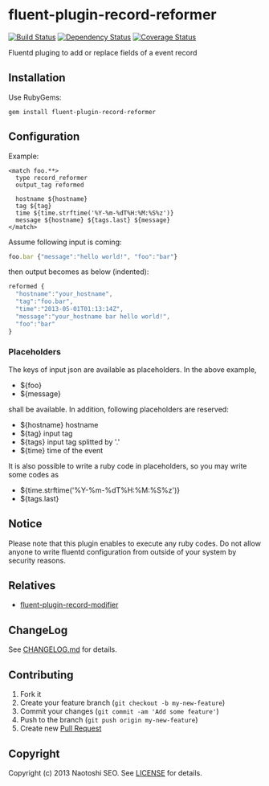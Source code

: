 # fluent-plugin-record-reformer

[![Build Status](https://secure.travis-ci.org/sonots/fluent-plugin-record-reformer.png?branch=master)](http://travis-ci.org/sonots/fluent-plugin-record-reformer) [![Dependency Status](https://gemnasium.com/sonots/fluent-plugin-record-reformer.png)](https://gemnasium.com/sonots/fluent-plugin-record-reformer) [![Coverage Status](https://coveralls.io/repos/sonots/fluent-plugin-record-reformer/badge.png?branch=master)](https://coveralls.io/r/sonots/fluent-plugin-record-reformer)

Fluentd pluging to add or replace fields of a event record

## Installation

Use RubyGems:

    gem install fluent-plugin-record-reformer

## Configuration

Example:

    <match foo.**>
      type record_reformer
      output_tag reformed
      
      hostname ${hostname}
      tag ${tag}
      time ${time.strftime('%Y-%m-%dT%H:%M:%S%z')}
      message ${hostname} ${tags.last} ${message}
    </match>

Assume following input is coming:

```js
foo.bar {"message":"hello world!", "foo":"bar"}
```

then output becomes as below (indented):

```js
reformed {
  "hostname":"your_hostname", 
  "tag":"foo.bar",
  "time":"2013-05-01T01:13:14Z",
  "message":"your_hostname bar hello world!",
  "foo":"bar"
}
```

### Placeholders

The keys of input json are available as placeholders. In the above example, 

* ${foo}
* ${message}

shall be available. In addition, following placeholders are reserved: 

* ${hostname} hostname
* ${tag} input tag
* ${tags} input tag splitted by '.'
* ${time} time of the event

It is also possible to write a ruby code in placeholders, so you may write some codes as

* ${time.strftime('%Y-%m-%dT%H:%M:%S%z')}
* ${tags.last}  

## Notice

Please note that this plugin enables to execute any ruby codes. Do not allow anyone to write fluentd configuration from outside of your system by security reasons.

## Relatives

* [fluent-plugin-record-modifier](https://github.com/repeatedly/fluent-plugin-record-modifier)

## ChangeLog

See [CHANGELOG.md](CHANGELOG.md) for details.

## Contributing

1. Fork it
2. Create your feature branch (`git checkout -b my-new-feature`)
3. Commit your changes (`git commit -am 'Add some feature'`)
4. Push to the branch (`git push origin my-new-feature`)
5. Create new [Pull Request](../../pull/new/master)

## Copyright

Copyright (c) 2013 Naotoshi SEO. See [LICENSE](LICENSE) for details.
